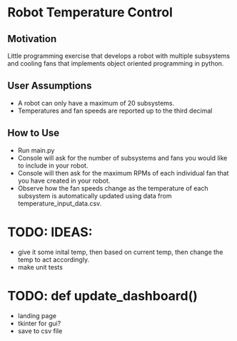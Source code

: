 # Robot Temperature Control

## Motivation
Little programming exercise that develops a robot with multiple subsystems and cooling fans that implements object oriented programming in python.

## User Assumptions
- A robot can only have a maximum of 20 subsystems.
- Temperatures and fan speeds are reported up to the third decimal 

## How to Use
- Run main.py
- Console will ask for the number of subsystems and fans you would like to include in your robot. 
- Console will then ask for the maximum RPMs of each individual fan that you have created in your robot.
- Observe how the fan speeds change as the temperature of each subsystem is automatically updated using data from temperature_input_data.csv.

# TODO: IDEAS:
- give it some inital temp, then based on current temp, then change the temp to act accordingly. 
- make unit tests

# TODO: def update_dashboard()
-  landing page
- tkinter for gui?
- save to csv file